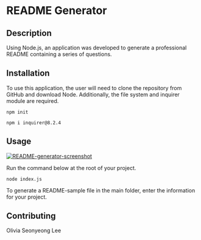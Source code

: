 # README Generator
## Description
Using Node.js, an application was developed to generate a professional README containing a series of questions.

## Installation
To use this application, the user will need to clone the repository from GitHub and download Node. Additionally, the file system and inquirer module are required.

`npm init`

`npm i inquirer@8.2.4`
## Usage
[![README-generator-screenshot](Assets/README-generator-demo.gif)](https://oliviasylee.github.io/readme-generator/)

Run the command below at the root of your project.

`node index.js`

To generate a README-sample file in the main folder, enter the information for your project.
## Contributing
Olivia Seonyeong Lee